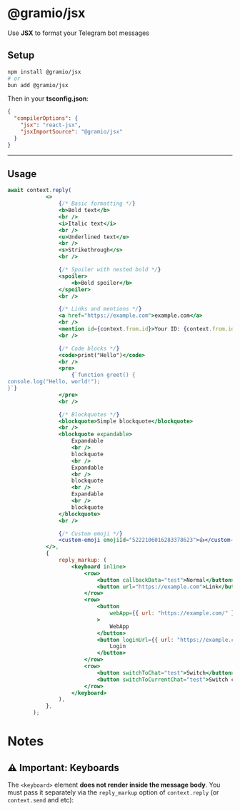 # @gramio/jsx

Use **JSX** to format your Telegram bot messages

## Setup

```bash
npm install @gramio/jsx
# or
bun add @gramio/jsx
```

Then in your **tsconfig.json**:

```json
{
  "compilerOptions": {
    "jsx": "react-jsx",
    "jsxImportSource": "@gramio/jsx"
  }
}
```

---

## Usage
```jsx
await context.reply(
			<>
				{/* Basic formatting */}
				<b>Bold text</b>
				<br />
				<i>Italic text</i>
				<br />
				<u>Underlined text</u>
				<br />
				<s>Strikethrough</s>
				<br />

				{/* Spoiler with nested bold */}
				<spoiler>
					<b>Bold spoiler</b>
				</spoiler>
				<br />

				{/* Links and mentions */}
				<a href="https://example.com">example.com</a>
				<br />
				<mention id={context.from.id}>Your ID: {context.from.id}</mention>
				<br />

				{/* Code blocks */}
				<code>print("Hello")</code>
				<br />
				<pre>
					{`function greet() {
console.log("Hello, world!");
}`}
				</pre>
				<br />

				{/* Blockquotes */}
				<blockquote>Simple blockquote</blockquote>
				<br />
				<blockquote expandable>
					Expandable
					<br />
					blockquote
					<br />
					Expandable
					<br />
					blockquote
					<br />
					Expandable
					<br />
					blockquote
				</blockquote>
				<br />

				{/* Custom emoji */}
				<custom-emoji emojiId="5222106016283378623">👍</custom-emoji>
			</>,
			{
				reply_markup: (
					<keyboard inline>
						<row>
							<button callbackData="test">Normal</button>
							<button url="https://example.com">Link</button>
						</row>
						<row>
							<button
								webApp={{ url: "https://example.com/" }}
							>
								WebApp
							</button>
							<button loginUrl={{ url: "https://example.com/login" }}>
								Login
							</button>
						</row>
						<row>
							<button switchToChat="test">Switch</button>
							<button switchToCurrentChat="test">Switch current</button>
						</row>
					</keyboard>
				),
			},
		);
```

# Notes
## ⚠️ Important: Keyboards

The `<keyboard>` element **does not render inside the message body**.
You must pass it separately via the `reply_markup` option of `context.reply` (or `context.send` and etc):
